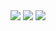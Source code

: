 <img src="https://github-stats.gonoc.vercel.app/api/wakatime?username=FelippeChemello&custom_title=Wakatime%20Year%20Stats&langs_count=7&time=last_year" />
<img src="https://github-stats.gonoc.vercel.app/api?username=FelippeChemello&show_icons=true" />
<img src="https://github-stats.gonoc.vercel.app/api/top-langs/?username=FelippeChemello&layout=compact&custom_title=Languages%Used%20on%20my%20GitHub" />

